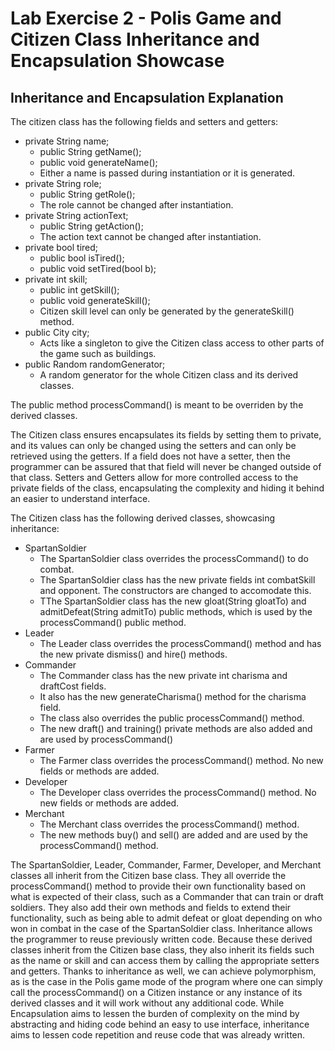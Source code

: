 # Lab Exercise 2 - Polis Game and Citizen Class Inheritance and Encapsulation Showcase

## Inheritance and Encapsulation Explanation

The citizen class has the following fields and setters and getters:
- private String name;
    - public String getName();
    - public void generateName();
    - Either a name is passed during instantiation or it is generated.
- private String role;
    - public String getRole();
    - The role cannot be changed after instantiation.
- private String actionText;
    - public String getAction();
    - The action text cannot be changed after instantiation.
- private bool tired;
    - public bool isTired();
    - public void setTired(bool b);
- private int skill;
    - public int getSkill();
    - public void generateSkill();
    - Citizen skill level can only be generated by the generateSkill() method.
- public City city;
    - Acts like a singleton to give the Citizen class access to other parts of the game such as buildings.
- public Random randomGenerator;
    - A random generator for the whole Citizen class and its derived classes.

The public method processCommand() is meant to be overriden by the derived classes.

The Citizen class ensures encapsulates its fields by setting them to private, and its values can only be changed using the setters and can only be retrieved using the getters. If a field does not have a setter, then the programmer can be assured that that field will never be changed outside of that class. Setters and Getters allow for more controlled access to the private fields of the class, encapsulating the complexity and hiding it behind an easier to understand interface.

The Citizen class has the following derived classes, showcasing inheritance:
- SpartanSoldier
    - The SpartanSoldier class overrides the processCommand() to do combat.
    - The SpartanSoldier class has the new private fields int combatSkill and opponent. The constructors are changed to accomodate this.
    - TThe SpartanSoldier class has the new gloat(String gloatTo) and admitDefeat(String admitTo) public methods, which is used by the processCommand() public method.
- Leader
    - The Leader class overrides the processCommand() method and has the new private dismiss() and hire() methods.
- Commander
    - The Commander class has the new private int charisma and draftCost fields.
    - It also has the new generateCharisma() method for the charisma field.
    - The class also overrides the public processCommand() method.
    - The new draft() and training() private methods are also added and are used by processCommand()
- Farmer
    - The Farmer class overrides the processCommand() method. No new fields or methods are added.
- Developer
    - The Developer class overrides the processCommand() method. No new fields or methods are added.
- Merchant
    - The Merchant class overrides the processCommand() method.
    - The new methods buy() and sell() are added and are used by the processCommand() method.

The SpartanSoldier, Leader, Commander, Farmer, Developer, and Merchant classes all inherit from the Citizen base class. They all override the processCommand() method to provide their own functionality based on what is expected of their class, such as a Commander that can train or draft soldiers. They also add their own methods and fields to extend their functionality, such as being able to admit defeat or gloat depending on who won in combat in the case of the SpartanSoldier class. Inheritance allows the programmer to reuse previously written code. Because these derived classes inherit from the Citizen base class, they also inherit its fields such as the name or skill and can access them by calling the appropriate setters and getters. Thanks to inheritance as well, we can achieve polymorphism, as is the case in the Polis game mode of the program where one can simply call the processCommand() on a Citizen instance or any instance of its derived classes and it will work without any additional code. While Encapsulation aims to lessen the burden of complexity on the mind by abstracting and hiding code behind an easy to use interface, inheritance aims to lessen code repetition and reuse code that was already written.
